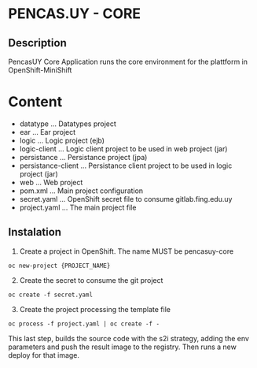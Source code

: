 # PENCAS.UY - CORE

## Description

PencasUY Core Application runs the core environment for the plattform in OpenShift-MiniShift

# Content

* datatype ... Datatypes project
* ear ... Ear project
* logic ... Logic project (ejb)
* logic-client ... Logic client project to be used in web project (jar)
* persistance ... Persistance project (jpa)
* persistance-client ... Persistance client project to be used in logic project (jar)
* web ... Web project
* pom.xml ... Main project configuration
* secret.yaml ... OpenShift secret file to consume gitlab.fing.edu.uy
* project.yaml ... The main project file

## Instalation

1. Create a project in OpenShift.
The name MUST be pencasuy-core
```
oc new-project {PROJECT_NAME}
```
2. Create the secret to consume the git project
```
oc create -f secret.yaml
```
3. Create the project processing the template file
```
oc process -f project.yaml | oc create -f -
```
This last step, builds the source code with the s2i strategy, adding the env parameters and push the result image to the registry.
Then runs a new deploy for that image.
